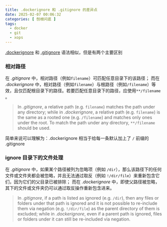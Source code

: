 ```yaml
---
title: .dockerignore 和 .gitignore 的差异点
date: 2025-02-07 00:06:32
categories: [ 刨根问底 ]
tags:
  - docker
  - git
  - xops
---
```


[.dockerignore](https://docs.docker.com/reference/dockerfile/#dockerignore-file) 和 [.gitignore](https://git-scm.com/docs/gitignore) 语法相似，但是有两个主要区别

<!-- more -->

### 相对路径

在 _.gitignore_ 中，相对路径（例如`filename`）可匹配任意目录下的该路径；
而在 _.dockerignore_ 中，相对路径（例如`filename`）与根路径（例如`/filename`）等效，且仅匹配根目录下的路径。若要匹配任意目录下的路径，应使用`**/filename` 。

> In _.gitignore_, a relative path (e.g. `filename`) matches the path under any directory;
> while in _.dockerignore_, a relative path (e.g. `filename`) is the same as a rooted one (e.g. `/filename`) and matches only ones under the root. To match the path under any directory, `**/filename` should be used.

简单来说可以理解为：.dockerignore 相当于给每一条默认加上了 `/` 前缀的 .gitignore

### ignore 目录下的文件处理

在 _.gitignore_ 中，如果某个路径被列为忽略项（例如 `/dir`），那么该路径下的任何文件或文件夹都会被忽略，并且无法通过取反（例如 `!/dir/file`）来重新包含它们，因为它们的父目录已被排除；
而在 _.dockerignore_ 中，即使父路径被忽略，其下的文件或文件夹仍可以通过取反操作重新包含进来。

> In _.gitignore_, if a path is listed as ignored (e.g. `/dir`), then any files or folders under that path is ignored and it is not possible to re-include them via negation (e.g. `!/dir/file`) as the parent directory of them is excluded;
> while in _.dockerignore_, even if a parent path is ignored, files or folders under it can still be re-included via negation.
